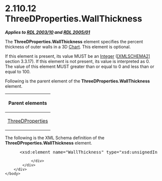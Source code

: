 <html dir="LTR" xmlns:mshelp="http://msdn.microsoft.com/mshelp" xmlns:ddue="http://ddue.schemas.microsoft.com/authoring/2003/5" xmlns:xlink="http://www.w3.org/1999/xlink" xmlns:tool="http://www.microsoft.com/tooltip">
    <head>
        <meta http-equiv="Content-Type" content="text/html; CHARSET=utf-8"></meta>
        <meta name="save" content="history"></meta>
        <title>2.110.12 ThreeDProperties.WallThickness</title>
        <xml>
            <mshelp:toctitle title="2.110.12 ThreeDProperties.WallThickness"></mshelp:toctitle>
            <mshelp:rltitle title="[MS-RDL]: ThreeDProperties.WallThickness"></mshelp:rltitle>
            <mshelp:keyword index="A" term="5f5dec4f-04af-4bb9-9e8d-9dc4f4562e3e"></mshelp:keyword>
            <mshelp:attr name="DCSext.ContentType" value="open specification"></mshelp:attr>
            <mshelp:attr name="AssetID" value="5f5dec4f-04af-4bb9-9e8d-9dc4f4562e3e"></mshelp:attr>
            <mshelp:attr name="TopicType" value="kbRef"></mshelp:attr>
            <mshelp:attr name="DCSext.Title" value="[MS-RDL]: ThreeDProperties.WallThickness" />
        </xml>
    </head>
    <body>
        <div id="header">
            <h1 class="heading">2.110.12 ThreeDProperties.WallThickness</h1>
        </div>
        <div id="mainSection">
            <div id="mainBody">
                <div id="allHistory" class="saveHistory"></div>
                <div id="sectionSection0" class="section" name="collapseableSection">
                    

<p><b><i>Applies to </i></b><a href="a7e2ad00-07c8-4f6d-80ab-3ad55df7b233.htm"><b><i>RDL 2003/10</i></b></a><b>
<i>and </i></b><a href="3ebe2912-4958-4832-b391-cad1f5e13338.htm"><b><i>RDL 2005/01</i></b></a></p>

<p>The <b>ThreeDProperties.WallThickness</b> element specifies
the percent thickness of outer walls in a 3D <a href="b0ab5524-7eb2-47a7-a4d3-230f5c8c5526.htm">Chart</a>. This element is
optional.</p>

<p>If this element is present, its value MUST be an <a href="176fbb59-c3e2-430c-b1bb-37fd15df813e.htm">Integer</a> (<a href="https://go.microsoft.com/fwlink/?LinkId=90610">[XMLSCHEMA2]</a> section
3.3.17). If this element is not present, its value is interpreted as 0.
The value of this element MUST greater than or equal to 0 and less than or
equal to 100.</p>

<p>Following is the parent element of the <b>ThreeDProperties.WallThickness</b>
element.</p>

<table>
 <thead>
  <tr>
   <th>
   <p>Parent elements</p>
   </th>
  </tr>
 </thead>
 <tr>
  <td>
  <p><a href="2617763c-2b85-4f0d-9e3f-1828abb52b23.htm">ThreeDProperties</a></p>
  </td>
 </tr>
</table>

<p>The following is the XML Schema definition of the <b>ThreeDProperties.WallThickness</b>
element.</p>

<dl>
<dd>
<div><pre> &lt;xsd:element name=&quot;WallThickness&quot; type=&quot;xsd:unsignedInt&quot; minOccurs=&quot;0&quot; /&gt;
</pre></div>
</dd></dl>


                </div>
            </div>
        </div>
    </body>
</html>